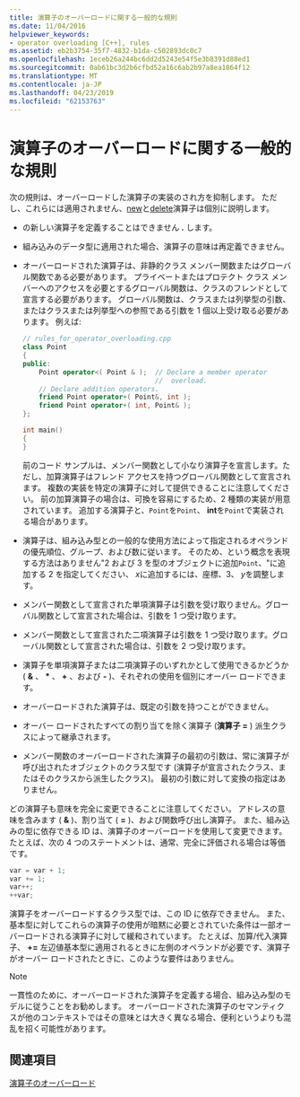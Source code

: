 ```yaml
---
title: 演算子のオーバーロードに関する一般的な規則
ms.date: 11/04/2016
helpviewer_keywords:
- operator overloading [C++], rules
ms.assetid: eb2b3754-35f7-4832-b1da-c502893dc0c7
ms.openlocfilehash: 1eceb26a244bc6dd2d5243e54f5e3b8391d88ed1
ms.sourcegitcommit: 0ab61bc3d2b6cfbd52a16c6ab2b97a8ea1864f12
ms.translationtype: MT
ms.contentlocale: ja-JP
ms.lasthandoff: 04/23/2019
ms.locfileid: "62153763"
---
```

# <a name="general-rules-for-operator-overloading"></a>演算子のオーバーロードに関する一般的な規則

次の規則は、オーバーロードした演算子の実装のされ方を抑制します。 ただし、これらには適用されません、[new](../cpp/new-operator-cpp.md)と[delete](../cpp/delete-operator-cpp.md)演算子は個別に説明します。

- の新しい演算子を定義することはできません **.** します。

- 組み込みのデータ型に適用された場合、演算子の意味は再定義できません。

- オーバーロードされた演算子は、非静的クラス メンバー関数またはグローバル関数である必要があります。 プライベートまたはプロテクト クラス メンバーへのアクセスを必要とするグローバル関数は、クラスのフレンドとして宣言する必要があります。 グローバル関数は、クラスまたは列挙型の引数、またはクラスまたは列挙型への参照である引数を 1 個以上受け取る必要があります。 例えば:

    ```cpp
    // rules_for_operator_overloading.cpp
    class Point
    {
    public:
        Point operator<( Point & );  // Declare a member operator
                                     //  overload.
        // Declare addition operators.
        friend Point operator+( Point&, int );
        friend Point operator+( int, Point& );
    };

    int main()
    {
    }
    ```

   前のコード サンプルは、メンバー関数として小なり演算子を宣言します。ただし、加算演算子はフレンド アクセスを持つグローバル関数として宣言されます。 複数の実装を特定の演算子に対して提供できることに注意してください。 前の加算演算子の場合は、可換を容易にするため、2 種類の実装が用意されています。 追加する演算子と、`Point`を`Point`、 **int**を`Point`で実装される場合があります。

- 演算子は、組み込み型との一般的な使用方法によって指定されるオペランドの優先順位、グループ、および数に従います。 そのため、という概念を表現する方法はありません"2 および 3 を型のオブジェクトに追加`Point`、"に追加する 2 を指定してください、 *x*に追加するには、座標、3、 *y*を調整します。

- メンバー関数として宣言された単項演算子は引数を受け取りません。グローバル関数として宣言された場合は、引数を 1 つ受け取ります。

- メンバー関数として宣言された二項演算子は引数を 1 つ受け取ります。グローバル関数として宣言された場合は、引数を 2 つ受け取ります。

- 演算子を単項演算子または二項演算子のいずれかとして使用できるかどうか ( __&__ 、 __*__ 、 __+__ 、および __-__ )、それぞれの使用を個別にオーバー ロードできます。

- オーバーロードされた演算子は、既定の引数を持つことができません。

- オーバー ロードされたすべての割り当てを除く演算子 (**演算子 =** ) 派生クラスによって継承されます。

- メンバー関数のオーバーロードされた演算子の最初の引数は、常に演算子が呼び出されたオブジェクトのクラス型です (演算子が宣言されたクラス、またはそのクラスから派生したクラス)。 最初の引数に対して変換の指定はありません。

どの演算子も意味を完全に変更できることに注意してください。 アドレスの意味を含みます ( **&** )、割り当て ( **=** )、および関数呼び出し演算子。 また、組み込みの型に依存できる ID は、演算子のオーバーロードを使用して変更できます。 たとえば、次の 4 つのステートメントは、通常、完全に評価される場合は等価です。

```cpp
var = var + 1;
var += 1;
var++;
++var;
```

演算子をオーバーロードするクラス型では、この ID に依存できません。 また、基本型に対してこれらの演算子の使用が暗黙に必要とされていた条件は一部オーバーロードされる演算子に対して緩和されています。 たとえば、加算/代入演算子、  **+=** 左辺値基本型に適用されるときに左側のオペランドが必要です、演算子がオーバー ロードされたときに、このような要件はありません。

> [!NOTE]
> 一貫性のために、オーバーロードされた演算子を定義する場合、組み込み型のモデルに従うことをお勧めします。 オーバーロードされた演算子のセマンティクスが他のコンテキストではその意味とは大きく異なる場合、便利というよりも混乱を招く可能性があります。

## <a name="see-also"></a>関連項目

[演算子のオーバーロード](../cpp/operator-overloading.md)